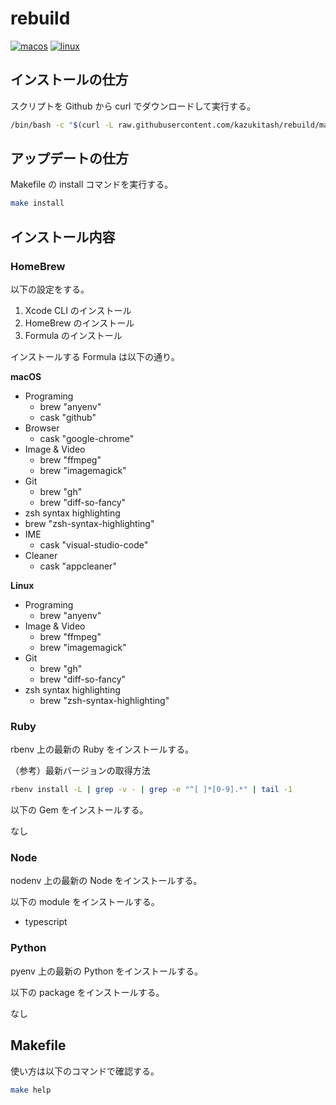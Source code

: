 # rebuild

[![macos](https://github.com/kazukitash/rebuild/actions/workflows/macos.yml/badge.svg?branch=main)](https://github.com/kazukitash/rebuild/actions/workflows/macos.yml) [![linux](https://github.com/kazukitash/rebuild/actions/workflows/linux.yml/badge.svg?branch=main)](https://github.com/kazukitash/rebuild/actions/workflows/linux.yml)

## インストールの仕方

スクリプトを Github から curl でダウンロードして実行する。

```bash
/bin/bash -c "$(curl -L raw.githubusercontent.com/kazukitash/rebuild/main/install.sh)"
```

## アップデートの仕方

Makefile の install コマンドを実行する。

```bash
make install
```

## インストール内容

### HomeBrew

以下の設定をする。

1. Xcode CLI のインストール
2. HomeBrew のインストール
3. Formula のインストール

インストールする Formula は以下の通り。

**macOS**

- Programing
  - brew "anyenv"
  - cask "github"
- Browser
  - cask "google-chrome"
- Image & Video
  - brew "ffmpeg"
  - brew "imagemagick"
- Git
  - brew "gh"
  - brew "diff-so-fancy"
- zsh syntax highlighting
- brew "zsh-syntax-highlighting"
- IME
  - cask "visual-studio-code"
- Cleaner
  - cask "appcleaner"

**Linux**

- Programing
  - brew "anyenv"
- Image & Video
  - brew "ffmpeg"
  - brew "imagemagick"
- Git
  - brew "gh"
  - brew "diff-so-fancy"
- zsh syntax highlighting
  - brew "zsh-syntax-highlighting"

### Ruby

rbenv 上の最新の Ruby をインストールする。

（参考）最新バージョンの取得方法

```bash
rbenv install -L | grep -v - | grep -e "^[ ]*[0-9].*" | tail -1
```

以下の Gem をインストールする。

なし

### Node

nodenv 上の最新の Node をインストールする。

以下の module をインストールする。

- typescript

### Python

pyenv 上の最新の Python をインストールする。

以下の package をインストールする。

なし

## Makefile

使い方は以下のコマンドで確認する。

```bash
make help
```
